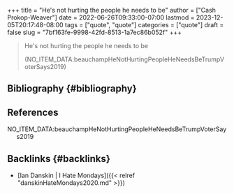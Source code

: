 +++
title = "He's not hurting the people he needs to be"
author = ["Cash Prokop-Weaver"]
date = 2022-06-26T09:33:00-07:00
lastmod = 2023-12-05T20:17:48-08:00
tags = ["quote", "quote"]
categories = ["quote"]
draft = false
slug = "7bf163fe-9998-42fd-8513-1a7ec86b052f"
+++

> He's not hurting the people he needs to be
>
> (NO_ITEM_DATA:beauchampHeNotHurtingPeopleHeNeedsBeTrumpVoterSays2019)


## Bibliography {#bibliography}

## References

<style>.csl-entry{text-indent: -1.5em; margin-left: 1.5em;}</style><div class="csl-bib-body">
  <div class="csl-entry">NO_ITEM_DATA:beauchampHeNotHurtingPeopleHeNeedsBeTrumpVoterSays2019</div>
</div>


## Backlinks {#backlinks}

-   [Ian Danskin | I Hate Mondays]({{< relref "danskinHateMondays2020.md" >}})
